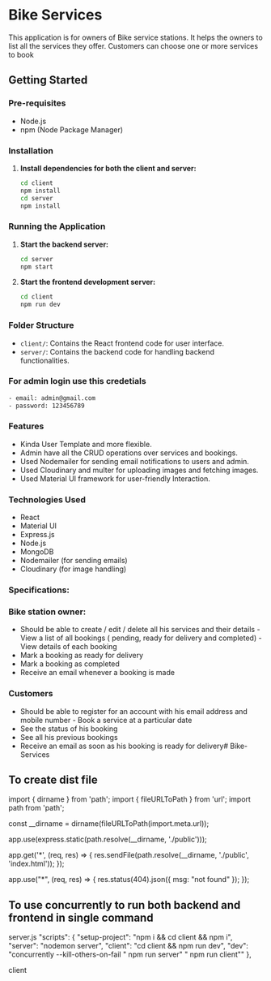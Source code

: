 # Bike Services
This application is for owners of Bike service stations. It helps the owners to list all the services they offer. Customers can choose one or more services to book
## Getting Started

### Pre-requisites

- Node.js
- npm (Node Package Manager)

### Installation

1. **Install dependencies for both the client and server:**

    ```sh
    cd client
    npm install
    cd server
    npm install
    ```

### Running the Application

1. **Start the backend server:**

    ```sh
    cd server
    npm start
    ```

2. **Start the frontend development server:**

    ```sh
    cd client
    npm run dev
    ```

### Folder Structure

- `client/`: Contains the React frontend code for user interface.
- `server/`: Contains the backend code for handling backend functionalities.

### For admin login use this credetials
```sh
- email: admin@gmail.com
- password: 123456789
```

### Features

- Kinda User Template and more flexible.
- Admin have all the CRUD operations over services and bookings.
- Used Nodemailer for sending email notifications to users and admin.
- Used Cloudinary and multer for uploading images and fetching images.
- Used Material UI framework for user-friendly Interaction.

### Technologies Used

- React
- Material UI
- Express.js
- Node.js
- MongoDB
- Nodemailer (for sending emails)
- Cloudinary (for image handling)
  
### Specifications:

### Bike station owner:
- Should be able to create / edit / delete all his services and their details -
View a list of all bookings ( pending, ready for delivery and completed) -
View details of each booking
- Mark a booking as ready for delivery
- Mark a booking as completed
- Receive an email whenever a booking is made

### Customers
- Should be able to register for an account with his email address and mobile number -
Book a service at a particular date
- See the status of his booking
- See all his previous bookings
- Receive an email as soon as his booking is ready for delivery# Bike-Services

## To create dist file 
import { dirname } from 'path';
import { fileURLToPath } from 'url';
import path from 'path';

const __dirname = dirname(fileURLToPath(import.meta.url));

app.use(express.static(path.resolve(__dirname, './public')));


app.get('*', (req, res) => {
    res.sendFile(path.resolve(__dirname, './public', 'index.html'));
});

app.use("*", (req, res) => {
    res.status(404).json({ msg: "not found" });
});

## To use concurrently to run both backend and frontend in single command
server.js
  "scripts": {
    "setup-project": "npm i && cd client && npm i",
    "server": "nodemon server",
    "client": "cd client && npm run dev",
    "dev": "concurrently --kill-others-on-fail \" npm run server\" \" npm run client\""
  },

client


